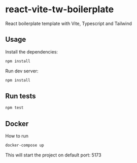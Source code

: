 # react-vite-tw-boilerplate
React boilerplate template with Vite, Typescript and Tailwind

## Usage

Install the dependencies:

```sh
npm install
```

Run dev server:

```sh
npm install
```

## Run tests

```sh
npm test
```

## Docker

How to run

```sh
docker-compose up
```
This will start the project on default port: 5173

